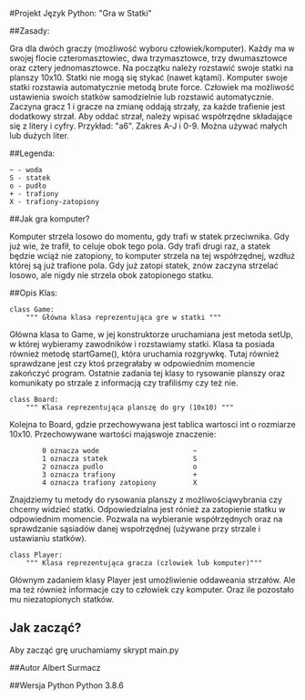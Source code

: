 #Projekt Język Python: "Gra w Statki"

##Zasady:

Gra dla dwóch graczy (możliwość wyboru człowiek/komputer). Każdy ma w swojej flocie czteromasztowiec, dwa trzymasztowce, trzy dwumasztowce oraz cztery jednomasztowce.
Na początku należy rozstawić swoje statki na planszy 10x10. Statki nie mogą się stykać (nawet kątami). Komputer swoje statki rozstawia automatycznie metodą brute force.
Człowiek ma możliwość ustawienia swoich statków samodzielnie lub rozstawić automatycznie.
Zaczyna gracz 1 i gracze na zmianę oddają strzały, za każde trafienie jest dodatkowy strzał. Aby oddać strzał, należy wpisać współrzędne składające się z litery i cyfry. Przykład: "a6".
Zakres A-J i 0-9. Można używać małych lub dużych liter.

##Legenda:
~~~~
~ - woda
S - statek
o - pudło
+ - trafiony
X - trafiony-zatopiony
~~~~

##Jak gra komputer?

Komputer strzela losowo do momentu, gdy trafi w statek przeciwnika. Gdy już wie, że trafił, to celuje obok tego pola. Gdy trafi drugi raz, a statek będzie wciąż nie zatopiony,
to komputer strzela na tej współrzędnej, wzdłuż której są już trafione pola. Gdy już zatopi statek, znów zaczyna strzelać losowo, ale nigdy nie strzela obok zatopionego statku.




##Opis Klas:

~~~
class Game:
    """ Główna klasa reprezentująca gre w statki """
~~~
Główna klasa to Game, w jej konstruktorze uruchamiana jest metoda setUp,
 w której wybieramy zawodników i rozstawiamy statki.
 Klasa ta posiada również metodę startGame(), która uruchamia rozgrywkę.
 Tutaj również sprawdzane jest czy ktoś przegrałaby w odpowiednim momencie zakończyć program.
 Ostatnie zadania tej klasy to rysowanie planszy oraz komunikaty po strzale z informacją czy trafiliśmy czy też nie. 









~~~
class Board:
    """ Klasa reprezentująca planszę do gry (10x10) """
~~~
Kolejna to Board, gdzie przechowywana jest tablica wartosci int o rozmiarze 10x10.
Przechowywane wartości mająswoje znaczenie:
```
        0 oznacza wode                       ~
        1 oznacza statek                     S
        2 oznacza pudlo                      o
        3 oznacza trafiony                   +
        4 oznacza trafiony zatopiony         X
```
Znajdziemy tu metody do rysowania planszy z możliwościąwybrania czy chcemy widzieć statki.
Odpowiedzialna jest rónież za zatopienie statku w odpowiednim momencie.
Pozwala na wybieranie współrzędnych oraz na sprawdzanie sąsiadów danej wspołrzędnej (używane przy strzale i ustawianiu statków).

~~~
class Player:
    """ Klasa reprezentująca gracza (czlowiek lub komputer)"""
~~~
Głównym zadaniem klasy Player jest umożliwienie oddaweania strzałów.
Ale ma też również informacje czy to człowiek czy komputer. Oraz ile pozostało mu niezatopionych statków.

## Jak zacząć?
Aby zacząć grę uruchamiamy skrypt main.py

##Autor
Albert Surmacz

##Wersja Python
Python 3.8.6

